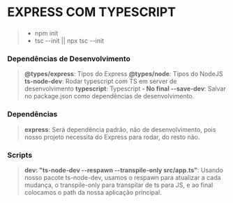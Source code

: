# EXPRESS COM TYPESCRIPT

###
> - npm init
> - tsc --init || npx tsc --init

### Dependências de Desenvolvimento
> **@types/express**: Tipos do Express
> **@types/node**: Tipos do NodeJS
> **ts-node-dev**: Rodar typescript com TS em server de desenvolvimento
> **typescript**: Typescript
> **- No final --save-dev**: Salvar no package.json como dependências de desenvolvimento.
>
### Dependências
> **express**: Será dependência padrão, não de desenvolvimento, pois nosso projeto necessita do Express para rodar, do resto não.
### Scripts
> **dev: "ts-node-dev --respawn --transpile-only src/app.ts"**: Usando nosso pacote ts-node-dev, usamos o respawn para atualizar a cada mudança, o transpile-only para transpilar de ts para JS, e ao final colocamos o path da nossa aplicação principal.